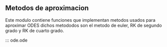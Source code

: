 ## Metodos de aproximacion
 Este modulo contiene funciones que implementan metodos  usados para aproximar ODES
 dichos metododos son el  metodo de euler, RK de segundo grado y RK de cuarto grado.




::: ode.ode
